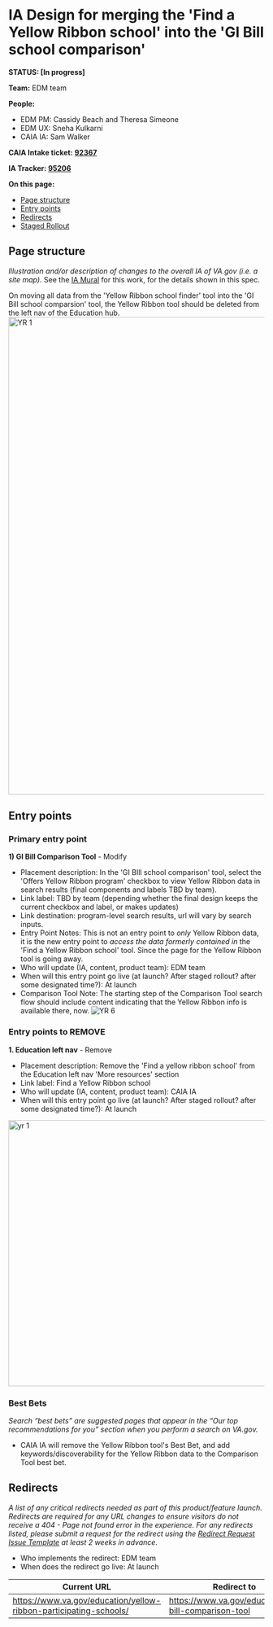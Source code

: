 # IA Design for merging the 'Find a Yellow Ribbon school' into the 'GI Bill school comparison'
**STATUS: [In progress]**

**Team:** EDM team

**People:**
- EDM PM: Cassidy Beach and Theresa Simeone
- EDM UX: Sneha Kulkarni
- CAIA IA: Sam Walker

**CAIA Intake ticket: [92367](https://github.com/department-of-veterans-affairs/va.gov-team/issues/92367)**

**IA Tracker: [95206](https://github.com/department-of-veterans-affairs/va.gov-team/issues/95206)** 

**On this page:**
- [Page structure](#map)
- [Entry points](#nav)
- [Redirects](#redirects)
- [Staged Rollout](#stagedrollout)

## <a name="map"></a>Page structure<br>
*Illustration and/or description of changes to the overall IA of VA.gov (i.e. a site map).* 
See the [IA Mural](https://app.mural.co/t/departmentofveteransaffairs9999/m/departmentofveteransaffairs9999/1726160591523/80254437f9b1756df32f7e73ba96ad8fd6bfbdc4?sender=u40d6eca98d1446001ef20655) for this work, for the details shown in this spec.

On moving all data from the 'Yellow Ribbon school finder' tool into the 'GI Bill school comparsion' tool, the Yellow Ribbon tool should be deleted from the left nav of the Education hub.
<img width="939" alt="YR 1" src="https://github.com/user-attachments/assets/a9be2a6e-91a5-45e1-9a82-77e995f8e739">


## <a name="nav"></a>Entry points <br>

### Primary entry point

**1) GI Bill Comparison Tool** - Modify
- Placement description: In the 'GI BIll school comparison' tool, select the 'Offers Yellow Ribbon program' checkbox to view Yellow Ribbon data in search results (final components and labels TBD by team).
- Link label: TBD by team (depending whether the final design keeps the current checkbox and label, or makes updates)
- Link destination: program-level search results, url will vary by search inputs.
- Entry Point Notes: This is not an entry point to *only* Yellow Ribbon data, it is the new entry point to *access the data formerly contained in* the 'Find a Yellow Ribbon school' tool. Since the page for the Yellow Ribbon tool is going away.
- Who will update (IA, content, product team): EDM team
- When will this entry point go live (at launch? After staged rollout? after some designated time?): At launch
- Comparison Tool Note: The starting step of the Comparison Tool search flow should include content indicating that the Yellow Ribbon info is available there, now.
![YR 6](https://github.com/user-attachments/assets/56d590ce-097d-43c9-8b56-b7622950be65)

### Entry points to REMOVE

**1. Education left nav** - Remove
- Placement description: Remove the 'Find a yellow ribbon school' from the Education left nav 'More resources' section
- Link label: Find a Yellow Ribbon school
- Who will update (IA, content, product team): CAIA IA
- When will this entry point go live (at launch? After staged rollout? after some designated time?): At launch
<img width="523" alt="yr 1" src="https://github.com/user-attachments/assets/38b9530d-b38d-4917-9ac4-7b99e6f1463c">

 
### <a name="bestbets"></a>Best Bets<br>
*Search “best bets” are suggested pages that appear in the “Our top recommendations for you” section when you perform a search on VA.gov.*
- CAIA IA will remove the Yellow Ribbon tool's Best Bet, and add keywords/discoverability for the Yellow Ribbon data to the Comparison Tool best bet.


## <a name="redirects"></a>Redirects <br>
*A list of any critical redirects needed as part of this product/feature launch. Redirects are required for any URL changes to ensure visitors do not receive a 404 - Page not found error in the experience. For any redirects listed, please submit a request for the redirect using the [Redirect Request Issue Template](https://github.com/department-of-veterans-affairs/va.gov-team/issues/new?assignees=sjcwalker%2C+kristinoletmuskat%2C+strelichl%2C+FranECross&labels=sitewide+CAIA%2C+Sitewide+IA%2C+Public+Websites%2C+VA.gov+frontend%2C+Redirect+request&projects=&template=redirect-request.md&title=Redirect+Request) at least 2 weeks in advance.*  
- Who implements the redirect: EDM team
- When does the redirect go live: At launch

Current URL | Redirect to | Notes
--- | --- | ---
https://www.va.gov/education/yellow-ribbon-participating-schools/ | https://www.va.gov/education/gi-bill-comparison-tool | 
 



